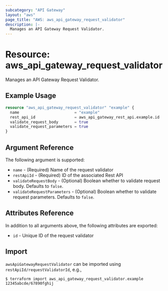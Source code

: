 ```yaml
---
subcategory: "API Gateway"
layout: "aws"
page_title: "AWS: aws_api_gateway_request_validator"
description: |-
  Manages an API Gateway Request Validator.
---
```


# Resource: aws_api_gateway_request_validator

Manages an API Gateway Request Validator.

## Example Usage

```terraform
resource "aws_api_gateway_request_validator" "example" {
  name                        = "example"
  rest_api_id                 = aws_api_gateway_rest_api.example.id
  validate_request_body       = true
  validate_request_parameters = true
}
```

## Argument Reference

The following argument is supported:

* `name` - (Required) Name of the request validator
* `restApiId` - (Required) ID of the associated Rest API
* `validateRequestBody` - (Optional) Boolean whether to validate request body. Defaults to `false`.
* `validateRequestParameters` - (Optional) Boolean whether to validate request parameters. Defaults to `false`.

## Attributes Reference

In addition to all arguments above, the following attributes are exported:

* `id` - Unique ID of the request validator

## Import

`awsApiGatewayRequestValidator` can be imported using `restApiId/requestValidatorId`, e.g.,

```
$ terraform import aws_api_gateway_request_validator.example 12345abcde/67890fghij
```

<!-- cache-key: cdktf-0.17.0-pre.15 input-b27edd4bc5259e64d67f6f98dbd0210339b3da4a31af76042cf4520a199ab5d1 -->